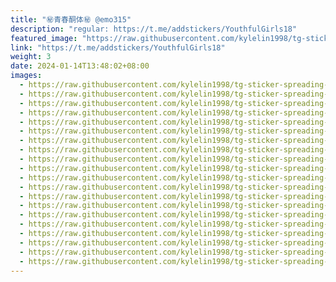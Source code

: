 ```yaml
---
title: "㊙️青春酮体㊙️ @emo315"
description: "regular: https://t.me/addstickers/YouthfulGirls18"
featured_image: "https://raw.githubusercontent.com/kylelin1998/tg-sticker-spreading-worldwide-images/main/img/7f0898f6-17d8-40f4-844b-b0533d76e16c.jpg"
link: "https://t.me/addstickers/YouthfulGirls18"
weight: 3
date: 2024-01-14T13:48:02+08:00
images:
  - https://raw.githubusercontent.com/kylelin1998/tg-sticker-spreading-worldwide-images/main/img/7f0898f6-17d8-40f4-844b-b0533d76e16c.jpg
  - https://raw.githubusercontent.com/kylelin1998/tg-sticker-spreading-worldwide-images/main/img/a3d758d8-5fbb-45e6-be58-a1a30e952194.jpg
  - https://raw.githubusercontent.com/kylelin1998/tg-sticker-spreading-worldwide-images/main/img/d8278742-4d8d-4567-a31e-6fc0da51779c.jpg
  - https://raw.githubusercontent.com/kylelin1998/tg-sticker-spreading-worldwide-images/main/img/f56be5f7-f94c-4ed2-9758-f1ca65afaef1.jpg
  - https://raw.githubusercontent.com/kylelin1998/tg-sticker-spreading-worldwide-images/main/img/3f943aa4-ed90-497e-9ba9-eeeeb4992bfd.jpg
  - https://raw.githubusercontent.com/kylelin1998/tg-sticker-spreading-worldwide-images/main/img/11689977-0f21-4825-9434-c12ddf767144.jpg
  - https://raw.githubusercontent.com/kylelin1998/tg-sticker-spreading-worldwide-images/main/img/64658929-f7a6-4688-96d1-b3c80bdd1629.jpg
  - https://raw.githubusercontent.com/kylelin1998/tg-sticker-spreading-worldwide-images/main/img/e65b3865-c7f6-41b1-882b-46f991cd61a6.jpg
  - https://raw.githubusercontent.com/kylelin1998/tg-sticker-spreading-worldwide-images/main/img/8d879a86-1fb6-4ca8-9152-f2b4cc7c323b.jpg
  - https://raw.githubusercontent.com/kylelin1998/tg-sticker-spreading-worldwide-images/main/img/30580a28-7d08-4083-b0e0-73483ee833e7.jpg
  - https://raw.githubusercontent.com/kylelin1998/tg-sticker-spreading-worldwide-images/main/img/53ca64f8-a8d8-4bfa-b09d-b46b7c2ebd3f.jpg
  - https://raw.githubusercontent.com/kylelin1998/tg-sticker-spreading-worldwide-images/main/img/717236af-d354-4726-abbd-66b122db1904.jpg
  - https://raw.githubusercontent.com/kylelin1998/tg-sticker-spreading-worldwide-images/main/img/fff3ee3d-4b56-4640-9c2f-5310da35a2b0.jpg
  - https://raw.githubusercontent.com/kylelin1998/tg-sticker-spreading-worldwide-images/main/img/f7a87ed5-980a-4248-baf7-fbd2dac34288.jpg
  - https://raw.githubusercontent.com/kylelin1998/tg-sticker-spreading-worldwide-images/main/img/eaafcbcb-cff3-49e7-b96d-8dcbfdf7ecd0.jpg
  - https://raw.githubusercontent.com/kylelin1998/tg-sticker-spreading-worldwide-images/main/img/adc58ed1-250e-4e84-87be-687319a94258.jpg
  - https://raw.githubusercontent.com/kylelin1998/tg-sticker-spreading-worldwide-images/main/img/edad9bf8-c404-497e-8205-6b28864b2ed1.jpg
  - https://raw.githubusercontent.com/kylelin1998/tg-sticker-spreading-worldwide-images/main/img/e4406e14-49dd-4043-bfe4-dc277f0e15f2.jpg
  - https://raw.githubusercontent.com/kylelin1998/tg-sticker-spreading-worldwide-images/main/img/3c256cd8-a495-4ba1-884d-10323128bc6b.jpg
  - https://raw.githubusercontent.com/kylelin1998/tg-sticker-spreading-worldwide-images/main/img/478f85dc-a420-4a33-b4f8-dde96d9e16fa.jpg
---
```

